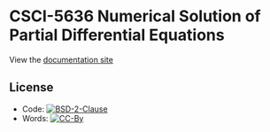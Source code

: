 # CSCI-5636 Numerical Solution of Partial Differential Equations

View the [documentation site](https://cu-numpde.github.io/fall21)

## License

* Code: [![BSD-2-Clause][license-badge]][license-link]
* Words: [![CC-By][cc-badge]][cc-link]

[license-badge]: https://img.shields.io/github/license/cu-numpde/fall21
[license-link]: https://opensource.org/licenses/MIT
[cc-badge]: https://i.creativecommons.org/l/by/4.0/88x31.png
[cc-link]: https://creativecommons.org/licenses/by/4.0/

